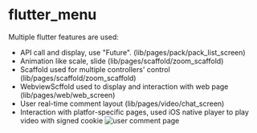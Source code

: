 # flutter_menu

Multiple flutter features are used:
- API call and display, use "Future". (lib/pages/pack/pack_list_screen)
- Animation like scale, slide (lib/pages/scaffold/zoom_scaffold)
- Scaffold used for multiple controllers' control (lib/pages/scaffold/zoom_scaffold)
- WebviewScffold used to display and interaction with web page (lib/pages/web/web_screen)
- User real-time comment layout (lib/pages/video/chat_screen)
- Interaction with platfor-specific pages, used iOS native player to play video with signed cookie
![user comment page](https://github.com/wawaac77/flutter_menu/blob/master/ios/Runner/Video/images/screencap_comment_screen.png|width=100)
